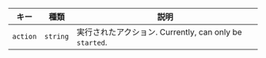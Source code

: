 | キー       | 種類       | 説明                                            |
| -------- | -------- | --------------------------------------------- |
| `action` | `string` | 実行されたアクション. Currently, can only be `started`. |
